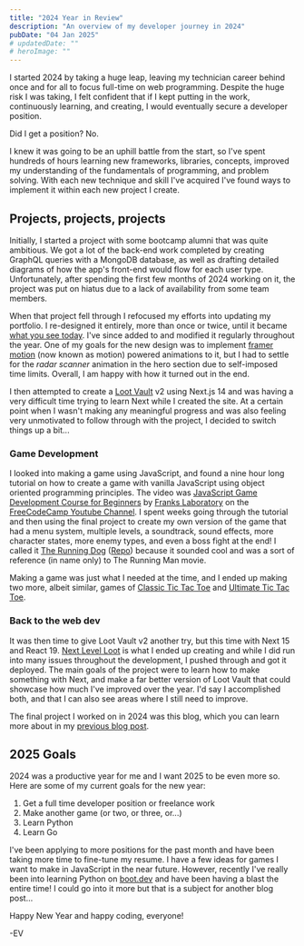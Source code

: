 ```yaml
---
title: "2024 Year in Review"
description: "An overview of my developer journey in 2024"
pubDate: "04 Jan 2025"
# updatedDate: ""
# heroImage: ""
---
```


I started 2024 by taking a huge leap, leaving my technician career behind once and for all to focus full-time on web programming. Despite the huge risk I was taking, I felt confident that if I kept putting in the work, continuously learning, and creating, I would eventually secure a developer position.

Did I get a position? No.

I knew it was going to be an uphill battle from the start, so I've spent hundreds of hours learning new frameworks, libraries, concepts, improved my understanding of the fundamentals of programming, and problem solving. With each new technique and skill I've acquired I've found ways to implement it within each new project I create.

## Projects, projects, projects

Initially, I started a project with some bootcamp alumni that was quite ambitious. We got a lot of the back-end work completed by creating GraphQL queries with a MongoDB database, as well as drafting detailed diagrams of how the app's front-end would flow for each user type. Unfortunately, after spending the first few months of 2024 working on it, the project was put on hiatus due to a lack of availability from some team members.

When that project fell through I refocused my efforts into updating my portfolio. I re-designed it entirely, more than once or twice, until it became [what you see today](https://edward-vonschondorf.dev/). I've since added to and modified it regularly throughout the year. One of my goals for the new design was to implement [framer motion](https://motion.dev/) (now known as motion) powered animations to it, but I had to settle for the _radar scanner_ animation in the hero section due to self-imposed time limits. Overall, I am happy with how it turned out in the end.

I then attempted to create a [Loot Vault](https://torvec.github.io/Loot-Vault/) v2 using Next.js 14 and was having a very difficult time trying to learn Next while I created the site. At a certain point when I wasn't making any meaningful progress and was also feeling very unmotivated to follow through with the project, I decided to switch things up a bit...

### Game Development

I looked into making a game using JavaScript, and found a nine hour long tutorial on how to create a game with vanilla JavaScript using object oriented programming principles. The video was [JavaScript Game Development Course for Beginners](https://www.youtube.com/watch?v=GFO_txvwK_c) by [Franks Laboratory](https://www.youtube.com/c/Frankslaboratory) on the [FreeCodeCamp Youtube Channel](https://www.youtube.com/@freecodecamp). I spent weeks going through the tutorial and then using the final project to create my own version of the game that had a menu system, multiple levels, a soundtrack, sound effects, more character states, more enemy types, and even a boss fight at the end! I called it [The Running Dog](https://dog-runner-game.pages.dev/) ([Repo](https://github.com/Torvec/dog-runner-game)) because it sounded cool and was a sort of reference (in name only) to The Running Man movie.

Making a game was just what I needed at the time, and I ended up making two more, albeit similar, games of [Classic Tic Tac Toe](https://tic-tac-toe-classic.pages.dev/) and [Ultimate Tic Tac Toe](https://tic-tac-toe-ultimate.pages.dev/).

### Back to the web dev

It was then time to give Loot Vault v2 another try, but this time with Next 15 and React 19. [Next Level Loot](https://next-level-loot.vercel.app/) is what I ended up creating and while I did run into many issues throughout the development, I pushed through and got it deployed. The main goals of the project were to learn how to make something with Next, and make a far better version of Loot Vault that could showcase how much I've improved over the year. I'd say I accomplished both, and that I can also see areas where I still need to improve.

The final project I worked on in 2024 was this blog, which you can learn more about in my [previous blog post](/creating-this-blog/).

## 2025 Goals

2024 was a productive year for me and I want 2025 to be even more so. Here are some of my current goals for the new year:

1. Get a full time developer position or freelance work
2. Make another game (or two, or three, or...)
3. Learn Python
4. Learn Go

I've been applying to more positions for the past month and have been taking more time to fine-tune my resume. I have a few ideas for games I want to make in JavaScript in the near future. However, recently I've really been into learning Python on [boot.dev](https://www.boot.dev/tracks/backend) and have been having a blast the entire time! I could go into it more but that is a subject for another blog post...

Happy New Year and happy coding, everyone!

-EV

